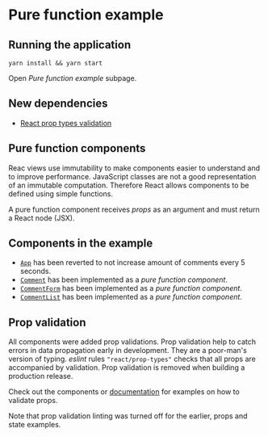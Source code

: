 # Pure function example

## Running the application

```
yarn install && yarn start
```

Open _Pure function example_ subpage.

## New dependencies

* [React prop types
  validation](https://github.com/urmastalimaa/interactive-frontend-development/tree/master/lecture_2/package.json#L39)

## Pure function components

Reac views use immutability to make components easier to understand and to
improve performance. JavaScript classes are not a good representation of an
immutable computation. Therefore React allows components to be defined using
simple functions.

A pure function component receives _props_ as an argument and must
return a React node (JSX).

## Components in the example

* [`App`](https://github.com/urmastalimaa/interactive-frontend-development/tree/master/lecture_2/src/pure_function_example/App.js)
  has been reverted to not increase amount of comments every 5 seconds.
* [`Comment`](https://github.com/urmastalimaa/interactive-frontend-development/tree/master/lecture_2/src/pure_function_example/Comment.js)
  has been implemented as a _pure function component_.
* [`CommentForm`](https://github.com/urmastalimaa/interactive-frontend-development/tree/master/lecture_2/src/pure_function_example/CommentForm.js)
  has been implemented as a _pure function component_.
* [`CommentList`](https://github.com/urmastalimaa/interactive-frontend-development/tree/master/lecture_2/src/pure_function_example/CommentList.js)
  has been implemented as a _pure function component_.

## Prop validation

All components were added prop validations. Prop validation help to catch
errors in data propagation early in development. They are a poor-man's version
of typing. _eslint_ rules `"react/prop-types"` checks that all props are
accompanied by validation. Prop validation is removed when building a
production release.

Check out the components or [documentation][0] for examples on how to validate
props.

Note that prop validation linting was turned off for the earlier, props and
state examples.

[0]: https://github.com/facebook/prop-types#usage
